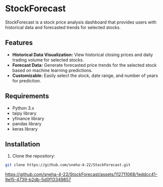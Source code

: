 # StockForecast


StockForecast  is a stock price analysis dashboard that provides users with historical data and forecasted trends for selected stocks.

## Features

- **Historical Data Visualization:** View historical closing prices and daily trading volume for selected stocks.
- **Forecast Data:** Generate forecasted price trends for the selected stock based on machine learning predictions.
- **Customizable:** Easily select the stock, date range, and number of years for prediction.

## Requirements

- Python 3.x
- taipy library
- yfinance library
- pandas library
- keras library

## Installation

1. Clone the repository:

```bash
git clone https://github.com/sneha-4-22/StockForecast.git
```

https://github.com/sneha-4-22/StockForecast/assets/112711068/1eddcc41-9e15-4739-b2db-5d0f13349857


